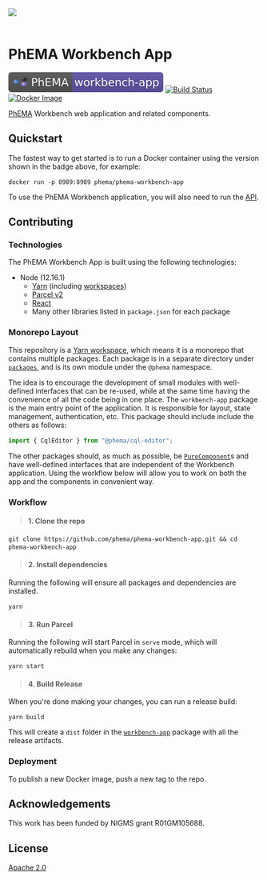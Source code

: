 <br/><br/>
<img src="http://informatics.mayo.edu/phema/images/b/bc/Phema-logo.png">
<br/><br/>

# PhEMA Workbench App

[![PhEMA](./repo-badge.svg)](https://projectphema.org "PhEMA")
[![Build Status](https://travis-ci.com/PheMA/phema-workbench-app.svg?branch=master)](https://travis-ci.com/github/PheMA/phema-workbench-app/builds "Travis CI build status")
[![Docker Image](https://images.microbadger.com/badges/version/phema/phema-workbench-app.svg)](https://hub.docker.com/r/phema/phema-workbench-app "Docker image version")

[PhEMA](http://projectphema.org) Workbench web application and related
components.

## Quickstart

The fastest way to get started is to run a Docker container using the
version shown in the badge above, for example:

```
docker run -p 8989:8989 phema/phema-workbench-app
```

To use the PhEMA Workbench application, you will also need to run the [API](https://github.com/PheMA/phema-workbench-api).

## Contributing

### Technologies

The PhEMA Workbench App is built using the following technologies:

- Node (12.16.1)
  - [Yarn](https://classic.yarnpkg.com/en/) (including [workspaces](https://classic.yarnpkg.com/en/docs/workspaces/))
  - [Parcel v2](https://v2.parceljs.org/)
  - [React](https://reactjs.org/)
  - Many other libraries listed in `package.json` for each package

### Monorepo Layout

This repository is a [Yarn
workspace](https://classic.yarnpkg.com/en/docs/workspaces/), which means it is a
monorepo that contains multiple packages. Each package is in a separate
directory under [`packages`](./packages), and is its own module under the
`@phema` namespace.

The idea is to encourage the development of small modules with well-defined
interfaces that can be re-used, while at the same time having the convenience of
all the code being in one place. The `workbench-app` package is the main entry
point of the application. It is responsible for layout, state management,
authentication, etc. This package should include include the others as follows:

```jsx
import { CqlEditor } from "@phema/cql-editor";
```

The other packages should, as much as possible, be
[`PureComponent`](https://reactjs.org/docs/react-api.html#reactpurecomponent)s
and have well-defined interfaces that are independent of the Workbench
application. Using the workflow below will allow you to work on both the app and
the components in convenient way.

### Workflow

> #### 1. Clone the repo

```
git clone https://github.com/phema/phema-workbench-app.git && cd phema-workbench-app
```

> #### 2. Install dependencies

Running the following will ensure all packages and dependencies are installed.

```
yarn
```

> #### 3. Run Parcel

Running the following will start Parcel in `serve` mode, which will
automatically rebuild when you make any changes:

```
yarn start
```

> #### 4. Build Release

When you're done making your changes, you can run a release build:

```
yarn build
```

This will create a `dist` folder in the [`workbench-app`](./packages/workbench-app) package with all the
release artifacts.

### Deployment

To publish a new Docker image, push a new tag to the repo.

## Acknowledgements

This work has been funded by NIGMS grant R01GM105688.

## License

[Apache 2.0](license.md)
